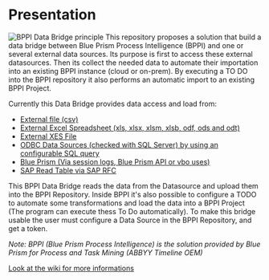 # Presentation
![BPPI Data Bridge principle](https://raw.githubusercontent.com/wiki/datacorner/pyBPPIBridge/img/schema.png)
This repository proposes a solution that build a data bridge between Blue Prism Process Intelligence (BPPI) and one or several external data sources. Its purpose is first to access these external datasources. Then its collect the needed data to automate their importation into an existing BPPI instance (cloud or on-prem). By executing a TO DO into the BPPI repository it also performs an automatic import to an existing BPPI Project.

Currently this Data Bridge provides data access and load from:
* [External file (csv)](https://github.com/datacorner/pyBPPIBridge/wiki/CSV-File)
* [External Excel Spreadsheet (xls, xlsx, xlsm, xlsb, odf, ods and odt)](https://github.com/datacorner/pyBPPIBridge/wiki/Excel-File)
* [External XES File](https://github.com/datacorner/pyBPPIBridge/wiki/XES-File)
* [ODBC Data Sources (checked with SQL Server) by using an configurable SQL query](https://github.com/datacorner/pyBPPIBridge/wiki/ODBC)
* [Blue Prism (Via session logs, Blue Prism API or vbo uses)](https://github.com/datacorner/pyBPPIBridge/wiki/Blue-Prism)
* [SAP Read Table via SAP RFC](https://github.com/datacorner/pyBPPIBridge/wiki/SAP-RFC-Table)

This BPPI Data Bridge reads the data from the Datasource and upload them into the BPPI Repository. Inside BPPI it's also possible to configure a TODO to automate some transformations and load the data into a BPPI Project (The program can execute thess To Do automatically). To make this bridge usable the user must configure a Data Source in the BPPI Repository, and get a token.  

*Note: BPPI (Blue Prism Process Intelligence) is the solution provided by Blue Prism for Process and Task Mining (ABBYY Timeline OEM)*

[Look at the wiki for more informations](https://github.com/datacorner/pyBPPIBridge/wiki)
